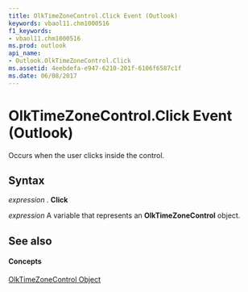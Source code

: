 ```yaml
---
title: OlkTimeZoneControl.Click Event (Outlook)
keywords: vbaol11.chm1000516
f1_keywords:
- vbaol11.chm1000516
ms.prod: outlook
api_name:
- Outlook.OlkTimeZoneControl.Click
ms.assetid: 4eebdefa-e947-6210-201f-6106f6587c1f
ms.date: 06/08/2017
---
```



# OlkTimeZoneControl.Click Event (Outlook)

Occurs when the user clicks inside the control.


## Syntax

 _expression_ . **Click**

 _expression_ A variable that represents an **OlkTimeZoneControl** object.


## See also


#### Concepts


[OlkTimeZoneControl Object](Outlook.OlkTimeZoneControl.md)

